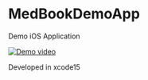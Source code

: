 # MedBookDemoApp
Demo iOS Application

[![Demo video]([https://i.stack.imgur.com/Vp2cE.png)](https://youtu.be/vt5fpE0bzSY](https://github.com/sanjaykochrekar/MedBookDemoApp/blob/main/screen%20recording/Medbook.mov)https://github.com/sanjaykochrekar/MedBookDemoApp/blob/main/screen%20recording/Medbook.mov)


Developed in xcode15

